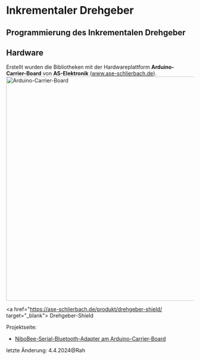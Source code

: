 # Inkrementaler Drehgeber
## Programmierung des Inkrementalen Drehgeber ###

## Hardware
Erstellt wurden die Bibliotheken mit der Hardwareplattform **Arduino-Carrier-Board** von **AS-Elektronik** (www.ase-schlierbach.de).
<img src="https://user-images.githubusercontent.com/24614659/236320998-94544814-81e8-421b-9627-0c5e2c16ead0.png" alt="Arduino-Carrier-Board" width="600">

<a href="https://ase-schlierbach.de/produkt/drehgeber-shield/ target="_blank"> Drehgeber-Shield </a>

Projektseite:
- <a href="https://github.com/feslehrer/NiboBlueConfig_for_ArduinoCarrierBoard.git">NiboBee-Serial-Bluetooth-Adapter am Arduino-Carrier-Board</a>


letzte Änderung:
4.4.2024@Rah
